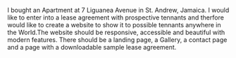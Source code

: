 
I bought an Apartment at 7 Liguanea Avenue in St. Andrew, Jamaica. I would like to enter into a lease agreement with prospective tennants and therfore would like to create a website to show it to possible tennants anywhere in the World.The website should be responsive, accessible and beautiful with modern features. There should be a landing page, a Gallery, a contact page and a page with a downloadable sample lease agreement.



